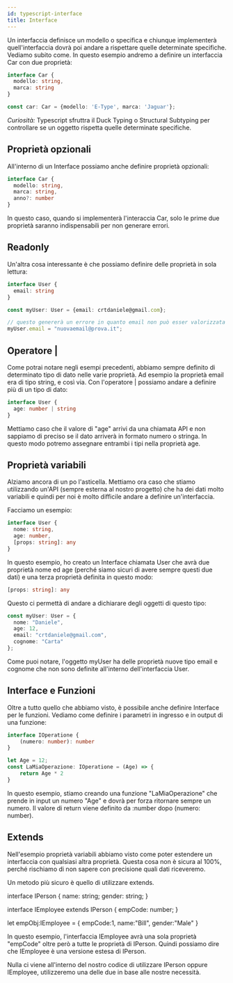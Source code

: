 ```yaml
---
id: typescript-interface
title: Interface
---
```


Un interfaccia definisce un modello o specifica e chiunque implementerà quell'interfaccia dovrà poi andare a rispettare quelle determinate specifiche. Vediamo subito come.
In questo esempio andremo a definire un interfaccia Car con due proprietà:

```ts
interface Car {
  modello: string,
  marca: string
}

const car: Car = {modello: 'E-Type', marca: 'Jaguar'};
```

<em>Curiosità:</em> Typescript sfruttra il Duck Typing o Structural Subtyping per controllare se un oggetto rispetta quelle determinate specifiche.

## Proprietà opzionali

All'interno di un Interface possiamo anche definire proprietà opzionali:

```ts
interface Car {
  modello: string,
  marca: string,
  anno?: number
}
```

In questo caso, quando si implementerà l'interaccia Car, solo le prime due proprietà saranno indispensabili per non generare errori.

## Readonly

Un'altra cosa interessante è che possiamo definire delle proprietà in sola lettura:

```ts
interface User {
  email: string
}

const myUser: User = {email: crtdaniele@gmail.com};

// questo genererà un errore in quanto email non può esser valorizzata solo quando l'oggetto viene creato
myUser.email = "nuovaemail@prova.it";
```

## Operatore |

Come potrai notare negli esempi precedenti, abbiamo sempre definito di determinato tipo di dato nelle varie proprietà.
Ad esempio la proprietà email era di tipo string, e così via.
Con l'operatore | possiamo andare a definire più di un tipo di dato:

```ts
interface User {
  age: number | string
}
```

Mettiamo caso che il valore di "age" arrivi da una chiamata API e non sappiamo di preciso se il dato arriverà in formato numero o stringa.
In questo modo potremo assegnare entrambi i tipi nella proprietà age.

## Proprietà variabili

Alziamo ancora di un po l'asticella.
Mettiamo ora caso che stiamo utilizzando un'API (sempre esterna al nostro progetto) che ha dei dati molto variabili e quindi per noi è molto difficile andare a definire un'interfaccia.

Facciamo un esempio:

```ts
interface User {
  nome: string,
  age: number,
  [props: string]: any
}
```

In questo esempio, ho creato un Interface chiamata User che avrà due proprietà nome ed age (perché siamo sicuri di avere sempre questi due dati) e una terza proprietà definita in questo modo:

```ts
[props: string]: any
```

Questo ci permettà di andare a dichiarare degli oggetti di questo tipo:

```ts
const myUser: User = {
  nome: "Daniele",
  age: 12,
  email: "crtdaniele@gmail.com",
  cognome: "Carta"
};
```

Come puoi notare, l'oggetto myUser ha delle proprietà nuove tipo email e cognome che non sono definite all'interno dell'interfaccia User.

## Interface e Funzioni

Oltre a tutto quello che abbiamo visto, è possibile anche definire Interface per le funzioni.
Vediamo come definire i parametri in ingresso e in output di una funzione:

```ts
interface IOperatione {
    (numero: number): number
}

let Age = 12;
const LaMiaOperazione: IOperatione = (Age) => {
    return Age * 2
}
```

In questo esempio, stiamo creando una funzione "LaMiaOperazione" che prende in input un numero "Age" e dovrà per forza ritornare sempre un numero.
Il valore di return viene definito da :number dopo (numero: number).

## Extends

Nell'esempio proprietà variabili abbiamo visto come poter estendere un interfaccia con qualsiasi altra proprietà. Questa cosa non è sicura al 100%, perché rischiamo di non sapere con precisione quali dati riceveremo.

Un metodo più sicuro è quello di utilizzare extends.

interface IPerson {
    name: string;
    gender: string;
}

interface IEmployee extends IPerson {
    empCode: number;
}

let empObj:IEmployee = {
    empCode:1,
    name:"Bill",
    gender:"Male"
}

In questo esempio, l'interfaccia IEmployee avrà una sola proprietà "empCode" oltre però a tutte le proprietà di IPerson.
Quindi possiamo dire che IEmployee è una versione estesa di IPerson.

Nulla ci viene all'interno del nostro codice di utilizzare IPerson oppure IEmployee, utilizzeremo una delle due in base alle nostre necessità.
